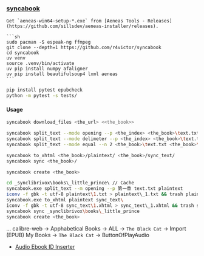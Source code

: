 ### [syncabook](https://github.com/r4victor/syncabook)

````{tab} Windows 10 [^1] (Cache)
Get `aeneas-win64-setup-*.exe` from [Aeneas Tools - Releases](https://github.com/sillsdev/aeneas-installer/releases).
````

````{tab} ArchWSL
```sh
sudo pacman -S espeak-ng ffmpeg
git clone --depth=1 https://github.com/r4victor/syncabook
cd syncabook
uv venv
source .venv/bin/activate
uv pip install numpy afaligner
uv pip install beautifulsoup4 lxml aeneas
```
````

```sh
pip install pytest epubcheck
python -m pytest -s tests/
```

#### Usage

```sh
syncabook download_files <the_url> <<the_book>>
```

```sh
syncabook split_text --mode opening --p <the_index> <the_book>\text.txt <the_book>\plaintext
syncabook split_text --mode delimeter --p <the_index> <the_book>\text.txt <the_book>\plaintext
syncabook split_text --mode equal --n 2 <the_book>\text.txt <the_book>\plaintext
```

```sh
syncabook to_xhtml <the_book>/plaintext/ <the_book>/sync_text/
syncabook sync <the_book>/
```

```sh
syncabook create <the_book>
```

```sh
cd _synclibrivox\books\_little_prince\ // Cache
syncabook.exe split_text --m opening --p 第一章 text.txt plaintext
iconv -f gbk -t utf-8 plaintext\1.txt > plaintext\_1.txt && trash plaintext\1.txt && move plaintext\_1.txt plaintext\1.txt
syncabook.exe to_xhtml plaintext sync_text\
iconv -f gbk -t utf-8 sync_text\1.xhtml > sync_text\_1.xhtml && trash sync_text\1.xhtml && move sync_text\_1.xhtml  sync_text\1.xhtml
syncabook sync _synclibrivox\books\_little_prince
syncabook create <the_book>
```

... calibre-web → Apphabetical Books → ALL → `The Black Cat` → Import (EPUB)
My Books → `The Black Cat` → ButtonOfPlayAudio

- [Audio Ebook ID Inserter](https://github.com/Audun97/audio-ebook-id-inserter)

[^1]: [Installing and using Aeneas](https://lingtran.net/Installing-and-using-Aeneas)